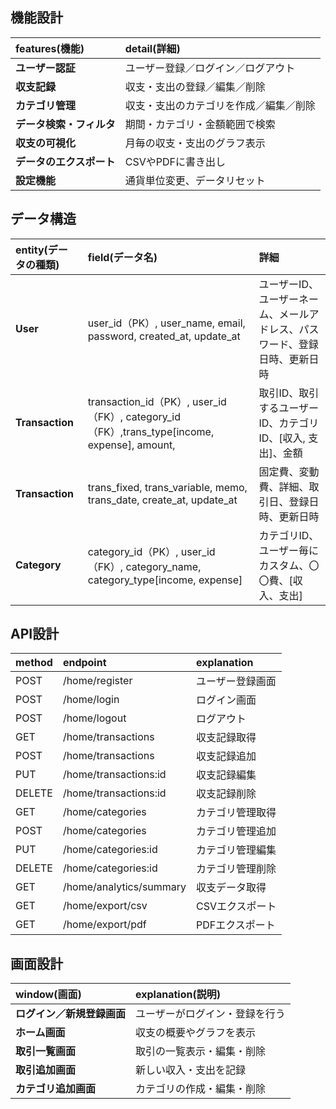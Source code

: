 ## 機能設計

| features(機能)      | detail(詳細)                    |
|:-------------------|:--------------------------------|
| **ユーザー認証**      | ユーザー登録／ログイン／ログアウト    |
| **収支記録**         | 収支・支出の登録／編集／削除         |
| **カテゴリ管理**       | 収支・支出のカテゴリを作成／編集／削除 |
| **データ検索・フィルタ** | 期間・カテゴリ・金額範囲で検索       |
| **収支の可視化**      | 月毎の収支・支出のグラフ表示         |
| **データのエクスポート** | CSVやPDFに書き出し                |
| **設定機能**         | 通貨単位変更、データリセット         |

## データ構造

| entity(データの種類)          | field(データ名)                      | 詳細                |
|:----------------------------|:------------------------------------|:------------------|
| **User**                    | user_id（PK）, user_name, email, password, created_at, update_at            | ユーザーID、ユーザーネーム、メールアドレス、パスワード、登録日時、更新日時  |
| **Transaction**             | transaction_id（PK）, user_id（FK）, category_id（FK）,trans_type[income, expense], amount,  | 取引ID、取引するユーザーID、カテゴリID、[収入, 支出]、金額  |
| **Transaction**             | trans_fixed, trans_variable, memo, trans_date, create_at, update_at           | 固定費、変動費、詳細、取引日、登録日時、更新日時  |
| **Category**                | category_id（PK）, user_id（FK）, category_name, category_type[income, expense] |  カテゴリID、ユーザー毎にカスタム、〇〇費、[収入、支出]

## API設計

| method      | endpoint                | explanation            |
|:------------|:------------------------|:-----------------------|
| POST        | /home/register      | ユーザー登録画面          |
| POST        | /home/login         | ログイン画面             |
| POST        | /home/logout        | ログアウト               |
| GET         | /home/transactions       | 収支記録取得             |
| POST        | /home/transactions       | 収支記録追加             |
| PUT         | /home/transactions:id    | 収支記録編集             |
| DELETE      | /home/transactions:id    | 収支記録削除             |
| GET         | /home/categories         | カテゴリ管理取得          |
| POST        | /home/categories         | カテゴリ管理追加          |
| PUT         | /home/categories:id      | カテゴリ管理編集          |
| DELETE      | /home/categories:id      | カテゴリ管理削除          |
| GET         | /home/analytics/summary  | 収支データ取得            |
| GET         | /home/export/csv         | CSVエクスポート          |
| GET         | /home/export/pdf         | PDFエクスポート          |

## 画面設計

| window(画面)                  | explanation(説明)                   |
|:-----------------------------|:-----------------------------------|
| **ログイン／新規登録画面**        | ユーザーがログイン・登録を行う          |
| **ホーム画面**                  | 収支の概要やグラフを表示               |
| **取引一覧画面**                | 取引の一覧表示・編集・削除             | 
| **取引追加画面**                | 新しい収入・支出を記録                |
 | **カテゴリ追加画面**             | カテゴリの作成・編集・削除             |ß